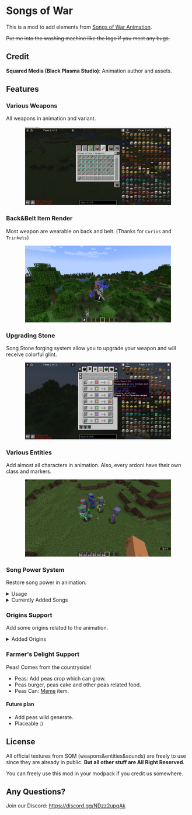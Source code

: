 # Songs of War

This is a mod to add elements from [Songs of War Animation](https://youtu.be/Uc7YMW3AKpg).

~~Put me into the washing machine like the logo if you meet any bugs.~~

## Credit

**Squared Media (Black Plasma Studio)**: Animation author and assets.

## Features

### Various Weapons

All weapons in animation and variant.

<div align=center><img src="https://raw.githubusercontent.com/CodeOfArdonia/SongsOfWar/refs/heads/master/img/1.webp" style="width:400px;text-align:center;" alt=""></img></div>

### Back&Belt Item Render

Most weapon are wearable on back and belt. (Thanks for `Curios` and `Trinkets`)

<div align=center><img src="https://raw.githubusercontent.com/CodeOfArdonia/SongsOfWar/refs/heads/master/img/2.webp" style="width:400px;text-align:center;" alt=""></img></div>

### Upgrading Stone

Song Stone forging system allow you to upgrade your weapon and will receive colorful glint.

<div align=center><img src="https://raw.githubusercontent.com/CodeOfArdonia/SongsOfWar/refs/heads/master/img/3.webp" style="width:400px;text-align:center;" alt=""></img></div>

### Various Entities

Add almost all characters in animation. Also, every ardoni have their own class and markers.

<div align=center><img src="https://raw.githubusercontent.com/CodeOfArdonia/SongsOfWar/refs/heads/master/img/4.webp" style="width:400px;text-align:center;" alt=""></img></div>

### Song Power System

Restore song power in animation.

<details> <summary>Usage</summary>

#### Admin command (Or single player)

`/songpower enable/disable <player>` to enable/disable access to song abilities.

#### Combine song cube

Build a shrine structure below. Put song cube in the hole like how to do in Animation.
Then stand on the `chiseled stone bricks`, look at the song cube and sneak for 3s.

If everything is correct, the song cube will start spawning particles. After an explosion, the combination is completed.

<img src="https://raw.githubusercontent.com/CodeOfArdonia/SongsOfWar/refs/heads/master/img/shrine.png" style="width:256px" alt="">
<img src="https://raw.githubusercontent.com/CodeOfArdonia/SongsOfWar/refs/heads/master/img/shrine.gif" style="width:256px" alt="">

**Note: 1.The stone bricks and stairs can be any kinds. (mossy/cracked ones, can change through datapack.)**

**2.If you already have one in that category, the previous one will be replaced into the hole.**

</details>

<details> <summary>Currently Added Songs</summary>

#### Aggressium

**HotKey: C**

- Aggrosphere: Fire a sphere and damage hit entity or create explosion.
- Aggroquake: Push entities around you away and damage them.
- Aggroshock **(Experimental)**: Generate lightnings.
- Aggrostorm **(Experimental)**: Pull entities to you.
- Aggrodetonate: Fire an explosive short laser.
- Aggroshard: Fire a lot of shards.
- Aggroblast: Push the entity you are looking at away and give damage.
- Aggrobeam **(Experimental)**: Activate a laser, which can damage targeted entities.

#### Mobilium

**HotKey: V**

- Mobiliflash: Teleport to the direction you see.
- Mobiliwings: Enable a fake elytra and into sliding mode. Press `Jump` key to speed up.
- Mobiliglide: Slow falling.
- Mobilibounce: Generate a fake platform and disappear in 5s. You can jump 3x higher on it.
- Mobiliburst: Teleport to the direction you see, also pull every entity on your way away.
- Mobilileap: Jump boost and invulnerable to fall damage.

#### Protisium

**HotKey: B**

- Protesphere **(Recommend AttributeFix)**: Enable a protect shield and reduce 80% damage.
- Protepoint: Enable a fake shield.
- Proteheal: Heal 10 times with 1 health each.
- Protearmor: Add an armor, can reduce up to 20 damage(Configurable) in next damage.
- Proteclone: Summon a fake player entity, can block damage once.

#### Supportium

**HotKey: N**

- Supporolift: Pull the entity you are looking at in 20 blocks.
- Supporekesis: Stop all entities related to aggressium songs in 20 blocks and explode them. (No damage)
- Supporoform: Spend experience to smelt items. Also, this is the only way to gain ender knight armors in survival.

</details>

### Origins Support

Add some origins related to the animation.

<details>
<summary>Added Origins</summary>

| Origin    | Impact | Advantages                                                               | Disadvantages             |
|:----------|:-------|:-------------------------------------------------------------------------|:--------------------------|
| Ardoni    | High   | +10 Health <br> Use song ability <br> Invulnerable to potions            | Cannot use redstone       |
| Felina    | Medium | Can climb <br> Speed and jump boost <br> Invulnerable to fall            | Afraid of water           |
| Magnorite | High   | Invulnerable to fire, lava and fall <br> Faster in lava <br> +10 Defense | Very afraid of water&cold |
| Netharan  | Low    | Invulnerable to fire                                                     | Afraid of water&cold      |
| Glacian   | Medium | Invulnerable to powder snow <br> +5 Defense                              | Afraid of hot             |

</details>

### Farmer's Delight Support

Peas! Comes from the countryside!

- Peas: Add peas crop which can grow.
- Peas burger, peas cake and other peas related food.
- Peas Can: [Meme](https://youtu.be/TmErrDqnBf0?si=MYqYbNtYMQlT5E84&t=10) item.

#### Future plan
- Add peas wild generate.
- Placeable :)

## License

All official textures from SQM (weapons&entities&sounds) are freely to use since they are already in public. **But all
other stuff are All Right Reserved**.

You can freely use this mod in your modpack if you credit us somewhere.

## Any Questions?

Join our Discord: https://discord.gg/NDzz2upqAk